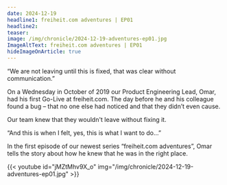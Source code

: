 ```yaml
---
date: 2024-12-19
headline1: freiheit.com adventures | EP01
headline2:
teaser:
image: /img/chronicle/2024-12-19-adventures-ep01.jpg
ImageAltText: freiheit.com adventures | EP01
hideImageOnArticle: true
---
```


“We are not leaving until this is fixed, that was clear without communication.”

On a Wednesday in October of 2019 our Product Engineering Lead, Omar, had his first Go-Live at freiheit.com. The day before he and his colleague found a bug – that no one else had noticed and that they didn’t even cause.

Our team knew that they wouldn't leave without fixing it.

“And this is when I felt, yes, this is what I want to do...”

In the first episode of our newest series “freiheit.com adventures”, Omar tells the story about how he knew that he was in the right place.

{{< youtube id="jMZtMhv9X_o" img="/img/chronicle/2024-12-19-adventures-ep01.jpg" >}}
